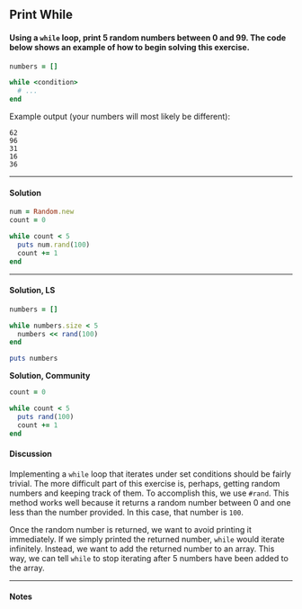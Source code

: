 ## Print While
#### Using a `while` loop, print 5 random numbers between 0 and 99. The code below shows an example of how to begin solving this exercise.
```ruby
numbers = []

while <condition>
  # ...
end
```
Example output (your numbers will most likely be different):

```
62
96
31
16
36
```
___
#### Solution
```ruby
num = Random.new
count = 0

while count < 5
  puts num.rand(100)
  count += 1
end
```
___
#### Solution, LS
```ruby
numbers = []

while numbers.size < 5
  numbers << rand(100)
end

puts numbers
```
**Solution, Community**
```ruby
count = 0

while count < 5
  puts rand(100)
  count += 1
end
```
#### Discussion
Implementing a `while` loop that iterates under set conditions should be fairly trivial. The more difficult part of this exercise is, perhaps, getting random numbers and keeping track of them. To accomplish this, we use `#rand`. This method works well because it returns a random number between 0 and one less than the number provided. In this case, that number is `100`.

Once the random number is returned, we want to avoid printing it immediately. If we simply printed the returned number, `while` would iterate infinitely. Instead, we want to add the returned number to an array. This way, we can tell `while` to stop iterating after 5 numbers have been added to the array.
___
#### Notes
